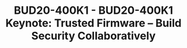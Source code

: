 ---
categories:
- bud20
description: In a world of a trillion connected devices, Firmware security must be
  seen as a shared responsibility across different market segments, from Cloud to
  IoT. Trusted Firmware is an open governance community project, providing a collaborative
  platform for everyone in the ecosystem to work together on open source reference
  implementations of Secure world Software & Firmware on the Arm architecture, for
  both resource-constrained Microcontrollers and powerful Application Processors.<br>In
  this talk Matteo and Shebu will present the latest exciting news from the project,
  showing the constantly increased community engagement and discussing both recent
  updates and forward-looking plans for Trusted Firmware, as the comprehensive reference
  implementation for secure world software and secure services on Arm systems.
image:
  featured: 'true'
  path: https://static.linaro.org/connect/bud20/images/BUD20-400K1.png
session_id: BUD20-400K1
session_speakers:
- speaker_bio: Matteo is Director of Software Technology Management at Arm and serves
    as Chairman of the Board for Trusted Firmware.<br /> He drives Arm's community
    effort into various open source projects, focusing on security architectures,
    firmware & kernel interfaces, platform security requirements and ecosystem enablement.<br
    /> In a previous life, he spent many years managing and working on embedded software
    developments for networking and automotive devices across various companies, where
    firmware meant BSPs and lot of proprietary headache.
  speaker_company: Arm
  speaker_image: http://avatars.sched.co/7/02/7234934/avatar.jpg.320x320px.jpg?189
  speaker_name: Matteo Carlini
  speaker_position: Director of Software Technology Management
  speaker_role: attendee, speaker
- speaker_bio: Shebu is the Product Manager of Trusted Firmware-M (Open Source Reference
    Implementation of Platform Security Architecture) and the co-chair of the Open
    Governance community project Trustedfirmware.org. <br /> <br /> Shebu represents
    Arm in the Linaro IoT and Embedded (LITE) Group. As part of Arm’s Open Source
    Software group, Shebu has been involved in various Open Source projects that Arm
    is part of. Prior to joining Arm, Shebu worked in Samsung and Cambridge Silicon
    Radio <br /> (now Qualcomm).<br /> <br />
  speaker_company: Arm
  speaker_image: http://avatars.sched.co/b/b1/7249965/avatar.jpg.320x320px.jpg?0a6
  speaker_name: Shebu Varghese Kuriakose
  speaker_position: Senior Software Technology Manager
  speaker_role: attendee, speaker
session_track: Security
tag: session
tags: Security
title: 'BUD20-400K1 - BUD20-400K1 Keynote: Trusted Firmware – Build Security Collaboratively'
---